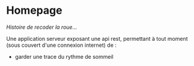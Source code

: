 # Homepage
_Histoire de recoder la roue..._

Une application serveur exposant une api rest, permettant à tout moment (sous couvert d'une connexion internet) de :
- garder une trace du rythme de sommeil
